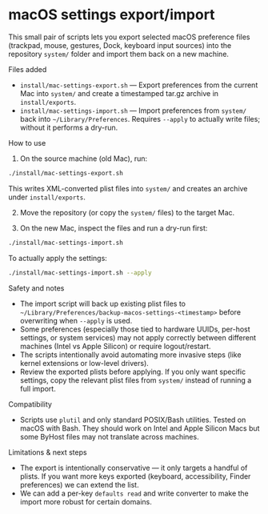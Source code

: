 # macOS settings export/import

This small pair of scripts lets you export selected macOS preference files (trackpad, mouse, gestures, Dock, keyboard input sources) into the repository `system/` folder and import them back on a new machine.

Files added
- `install/mac-settings-export.sh` — Export preferences from the current Mac into `system/` and create a timestamped tar.gz archive in `install/exports`.
- `install/mac-settings-import.sh` — Import preferences from `system/` back into `~/Library/Preferences`. Requires `--apply` to actually write files; without it performs a dry-run.

How to use

1. On the source machine (old Mac), run:

```bash
./install/mac-settings-export.sh
```

This writes XML-converted plist files into `system/` and creates an archive under `install/exports`.

2. Move the repository (or copy the `system/` files) to the target Mac.

3. On the new Mac, inspect the files and run a dry-run first:

```bash
./install/mac-settings-import.sh
```

To actually apply the settings:

```bash
./install/mac-settings-import.sh --apply
```

Safety and notes
- The import script will back up existing plist files to `~/Library/Preferences/backup-macos-settings-<timestamp>` before overwriting when `--apply` is used.
- Some preferences (especially those tied to hardware UUIDs, per-host settings, or system services) may not apply correctly between different machines (Intel vs Apple Silicon) or require logout/restart.
- The scripts intentionally avoid automating more invasive steps (like kernel extensions or low-level drivers).
- Review the exported plists before applying. If you only want specific settings, copy the relevant plist files from `system/` instead of running a full import.

Compatibility
- Scripts use `plutil` and only standard POSIX/Bash utilities. Tested on macOS with Bash. They should work on Intel and Apple Silicon Macs but some ByHost files may not translate across machines.

Limitations & next steps
- The export is intentionally conservative — it only targets a handful of plists. If you want more keys exported (keyboard, accessibility, Finder preferences) we can extend the list.
- We can add a per-key `defaults read` and write converter to make the import more robust for certain domains.
